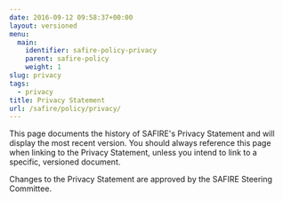 ```yaml
---
date: 2016-09-12 09:58:37+00:00
layout: versioned
menu:
  main:
    identifier: safire-policy-privacy
    parent: safire-policy
    weight: 1
slug: privacy
tags:
  - privacy
title: Privacy Statement
url: /safire/policy/privacy/
---
```


This page documents the history of SAFIRE's Privacy Statement and will display the most recent version. You should always reference this page when linking to the Privacy Statement, unless you intend to link to a specific, versioned document.

Changes to the Privacy Statement are approved by the SAFIRE Steering Committee.